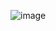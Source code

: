 ![image](https://github.com/deividcuello/faq-react/assets/112868702/286a3d58-6b37-4c40-a851-f8f9df6a97c8)
